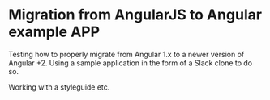 # Migration from AngularJS to Angular example APP

Testing how to properly migrate from Angular 1.x to a newer version of Angular +2.
Using a sample application in the form of a Slack clone to do so. 

Working with a styleguide etc.
